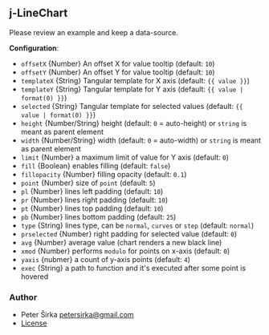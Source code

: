 ## j-LineChart

Please review an example and keep a data-source.

__Configuration__:

- `offsetX` {Number} An offset X for value tooltip (default: `10`)
- `offsetY` {Number} An offset Y for value tooltip (default: `10`)
- `templateX` {String} Tangular template for X axis (default: `{{ value }}`)
- `templateY` {String} Tangular template for Y axis (default: `{{ value | format(0) }}`)
- `selected` {String} Tangular template for selected values (default: `{{ value | format(0) }}`)
- `height` {Number/String} height (default: `0` = auto-height) or `string` is meant as parent element
- `width` {Number/String} width (default: `0` = auto-width) or `string` is meant as parent element
- `limit` {Number} a maximum limit of value for Y axis (default: `0`)
- `fill` {Boolean} enables filling (default: `false`)
- `fillopacity` {Number} filling opacity (default: `0.1`)
- `point` {Number} size of `point` (default: `5`)
- `pl` {Number} lines left padding (default: `10`)
- `pr` {Number} lines right padding (default: `10`)
- `pt` {Number} lines top padding (default: `10`)
- `pb` {Number} lines bottom padding (default: `25`)
- `type` {String} lines type, can be `normal`, `curves` or `step` (default: `normal`)
- `prselected` {Number} right padding for selected value (default: `0`)
- `avg` {Number} average value (chart renders a new black line)
- `xmod` {Number} performs `modulo` for points on x-axis (default: `0`)
- `yaxis` {nubmer} a count of y-axis points (default: `4`)
- `exec` {String} a path to function and it's executed after some point is hovered

### Author

- Peter Širka <petersirka@gmail.com>
- [License](https://www.totaljs.com/license/)
